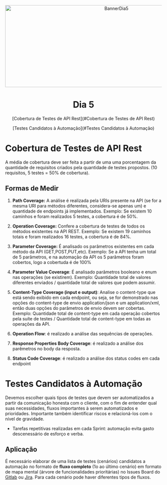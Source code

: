 <div align="center">
    <img src="Img/dia5.png" alt="BannerDia5" width="700px" height="263px">
    <h1> Dia 5 </h1>
    <p>[Cobertura de Testes de API Rest](#Cobertura de Testes de API Rest)</p>
    <p>[Testes Candidatos à Automação](#Testes Candidatos à Automação) </p>
</div>

# Cobertura de Testes de API Rest
A média de cobertura deve ser feita a partir de uma uma porcentagem da quantidade de requisitos criados pela quantidade de testes propostos. (10 requisitos, 5 testes = 50% de cobertura).  

## Formas de Medir
1. **Path Coverage:** A análise é realizada pela URIs presente na API (se for a mesma URI para métodos diferentes, considera-se apenas um) e quantidade de endpoints já implementados. Exemplo: Se existem 10 caminhos e foram realizados 5 testes, a cobertura é de 50%.

2. **Operation Coverage:** Confere a cobertura de testes de todos os métodos existentes na API REST. Exemplo: Se existem 19 caminhos totais e foram realizados 16 testes, a cobertura é de 84%.

3. **Parameter Coverage:** É analisado os parâmetros existentes em cada método da API (GET,POST,PUT,etc). Exemplo: Se a API tenha um total de 5 parâmetros, e na automação da API os 5 parâmetros foram cobertos, logo a cobertuda é de 100%

4. **Parameter Value Coverage**: É analisado parâmetros booleano e enum nas operações (se existirem). Exemplo: Quantidade total de valores diferentes enviados / quantidade total de valores que podem assumir.

5. **Content-Type Coverage (input e output)**: Analise o content-type que está sendo exibido em cada endpoint, ou seja, se for demonstrado nas opções do content-type de envio application/json e um application/xml, então duas opções do parâmetros de envio devem ser cobertas. Exemplo: 
Quantidade total de content-type em cada operação cobertos pela suíte de testes / Quantidade total de content-type em todas as operações da API.
6. **Operation Flow**: é realizado a análise das sequências de operações.
7. **Response Properties Body Coverage**: é realizado a análise dos parêmetros no body da resposta.
8. **Status Code Coverage**: é realizado a análise dos status codes em cada endpoint

# Testes Candidatos à Automação
Devemos escolher quais tipos de testes que devem ser automatizados a partir da comunicação honesta com o cliente, com o fim de entender qual suas necessidades, fluxos importantes à serem automatizados e prioridades. Importante também identificar riscos e relacioná-los com o nível de gravidade.

- Tarefas repetitivas realizadas em cada Sprint: automação evita gasto descenessário de esforço e verba.

## Aplicação
É necessário elaborar de uma lista de testes (cenários) candidatos a automação no formato de **fluxo completo** (1o ao último cenário) em formato de mapa mental (árvore de funcionalidades prioritárias) no Issues Board do [Gitlab](https://gitlab.com/) ou [Jira](https://www.atlassian.com/br/software/jira). Para cada cenário pode haver diferentes tipos de fluxos.
